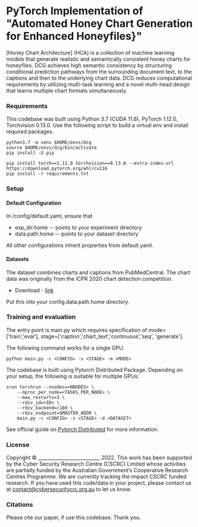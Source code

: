 # PyTorch Implementation of "Automated Honey Chart Generation for Enhanced Honeyfiles}"

[Honey Chart Architecture] (HCA) is a collection of machine learning models that generate realistic and semantically consistent honey charts for honeyfiles.
DCG achieves high semantic consistency by structuring conditional prediction pathways from the surrounding document text, to the captions and then to the underlying chart data.
DCG reduces computational requirements by utilizing multi-task learning and a novel multi-head design that learns multiple chart formats simultaneously.

### Requirements
This codebase was built using Python 3.7 (CUDA 11.6), PyTorch 1.12.0, Torchvision 0.13.0. Use the following script to build a virtual env and install required packages.

```
python3.7 -m venv $HOME/envs/dcg
source $HOME/envs/dcg/bin/activate
pip install -U pip

pip install torch==1.12.0 torchvision==0.13.0 --extra-index-url https://download.pytorch.org/whl/cu116
pip install -r requirements.txt
```

### Setup

#### Default Configuration
In /config/default.yaml, ensure that 
* exp_dir.home -- points to your experiment directory
* data.path.home -- points to your dataset directory  

All other configurations inherit properties from default.yaml.

#### Datasets
The dataset combines charts and captions from PubMedCentral. The chart data was originally from the ICPR 2020 chart detection competition.
* Download - [link](https://decoychart.s3.ap-southeast-2.amazonaws.com/document-chart-dataset.zip)

Put this into your config.data.path.home directory.

### Training and evaluation 
The entry point is main.py which requires specification of mode=['train','eval'],  stage=['caption','chart_text','continuous','seq', 'generate']. 

The following command works for a single GPU. 
```
python main.py -c <CONFIG> -s <STAGE> -m <MODE>
``` 

The codebase is built using Pytorch Distributed Package.
Depending on your setup, the following is suitable for multiple GPUs:

```
srun torchrun --nnodes=<NNODES> \
    --nproc_per_node=<TASKS_PER_NODE> \
    --max_restarts=3 \
    --rdzv_id=<ID> \
    --rdzv_backend=c10d \
    --rdzv_endpoint=$MASTER_ADDR \
    main.py -c <CONFIG> -s <STAGE> -d <DATASET>
```

See official guide on [Pytorch Distributed](https://pytorch.org/docs/stable/distributed.html) for more information.


### License
Copyright © __________________________ 2022. This work has been supported by the Cyber Security Research Centre (CSCRC) Limited whose activities are partially funded by the Australian Government’s Cooperative Research Centres Programme. We are currently tracking the impact CSCRC funded research. If you have used this code/data in your project, please contact us at contact@cybersecuritycrc.org.au to let us know.

### Citations
Please cite our paper, if use this codebase. Thank you.

